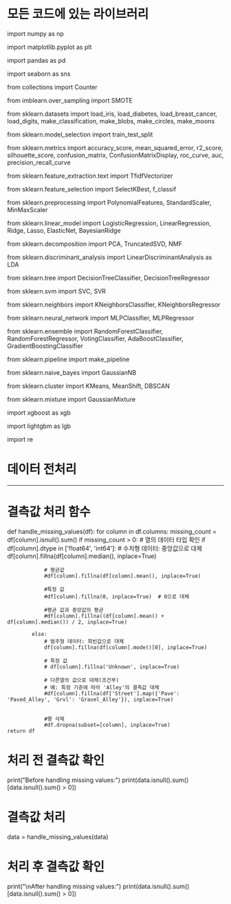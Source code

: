 # 모든 코드에 있는 라이브러리

import numpy as np

import matplotlib.pyplot as plt

import pandas as pd

import seaborn as sns

from collections import Counter

from imblearn.over_sampling import SMOTE

from sklearn.datasets import load_iris, load_diabetes, load_breast_cancer, load_digits, make_classification, make_blobs, make_circles, make_moons

from sklearn.model_selection import train_test_split

from sklearn.metrics import accuracy_score, mean_squared_error, r2_score, silhouette_score, confusion_matrix, ConfusionMatrixDisplay, roc_curve, auc, precision_recall_curve

from sklearn.feature_extraction.text import TfidfVectorizer

from sklearn.feature_selection import SelectKBest, f_classif

from sklearn.preprocessing import PolynomialFeatures, StandardScaler, MinMaxScaler

from sklearn.linear_model import LogisticRegression, LinearRegression, Ridge, Lasso, ElasticNet, BayesianRidge

from sklearn.decomposition import PCA, TruncatedSVD, NMF

from sklearn.discriminant_analysis import LinearDiscriminantAnalysis as LDA

from sklearn.tree import DecisionTreeClassifier, DecisionTreeRegressor

from sklearn.svm import SVC, SVR

from sklearn.neighbors import KNeighborsClassifier, KNeighborsRegressor

from sklearn.neural_network import MLPClassifier, MLPRegressor

from sklearn.ensemble import RandomForestClassifier, RandomForestRegressor, VotingClassifier, AdaBoostClassifier, GradientBoostingClassifier

from sklearn.pipeline import make_pipeline

from sklearn.naive_bayes import GaussianNB

from sklearn.cluster import KMeans, MeanShift, DBSCAN

from sklearn.mixture import GaussianMixture

import xgboost as xgb

import lightgbm as lgb

import re

# 데이터 전처리
---
# 결측값 처리 함수
def handle_missing_values(df):
    for column in df.columns:
        missing_count = df[column].isnull().sum()
        if missing_count > 0:
            # 열의 데이터 타입 확인
            if df[column].dtype in ['float64', 'int64']:
                # 수치형 데이터: 중앙값으로 대체
                df[column].fillna(df[column].median(), inplace=True)
                
                # 평균값
                #df[column].fillna(df[column].mean(), inplace=True)

                #특정 값
                #df[column].fillna(0, inplace=True)  # 0으로 대체

                #평균 값과 중앙값의 평균
                #df[column].fillna((df[column].mean() + df[column].median()) / 2, inplace=True)

            else:
                # 범주형 데이터: 최빈값으로 대체
                df[column].fillna(df[column].mode()[0], inplace=True)

                # 특정 값
                # df[column].fillna('Unknown', inplace=True)

                # 다른열의 값으로 대체(조건부)
                # 예: 특정 기준에 따라 'Alley'의 결측값 대체
                #df[column].fillna(df['Street'].map({'Pave': 'Paved_Alley', 'Grvl': 'Gravel_Alley'}), inplace=True)


                #행 삭제 
                #df.dropna(subset=[column], inplace=True)
    return df

# 처리 전 결측값 확인
print("Before handling missing values:")
print(data.isnull().sum()[data.isnull().sum() > 0])

# 결측값 처리
data = handle_missing_values(data)

# 처리 후 결측값 확인
print("\nAfter handling missing values:")
print(data.isnull().sum()[data.isnull().sum() > 0])
